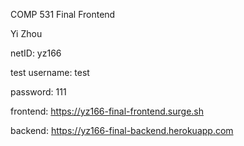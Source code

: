 COMP 531 Final Frontend

Yi Zhou

netID: yz166

test username: test

password: 111

frontend: https://yz166-final-frontend.surge.sh

backend: https://yz166-final-backend.herokuapp.com
